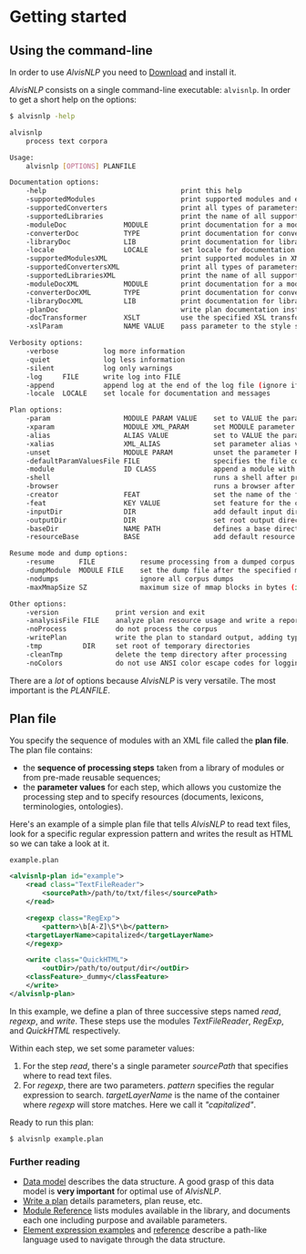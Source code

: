 # Getting started

## Using the command-line

In order to use *AlvisNLP* you need to [Download](Download) and install it.

*AlvisNLP* consists on a single command-line executable: `alvisnlp`.
In order to get a short help on the options:

```sh
$ alvisnlp -help

alvisnlp
    process text corpora

Usage:
    alvisnlp [OPTIONS] PLANFILE

Documentation options:
    -help                                 print this help
    -supportedModules                     print supported modules and exit
    -supportedConverters                  print all types of parameters that can be converted
    -supportedLibraries                   print the name of all supported expression libraries
    -moduleDoc              MODULE        print documentation for a module and exit
    -converterDoc           TYPE          print documentation for converters to a parameter type and exit
    -libraryDoc             LIB           print documentation for library LIB and exit
    -locale                 LOCALE        set locale for documentation and messages
    -supportedModulesXML                  print supported modules in XML and exit
    -supportedConvertersXML               print all types of parameters that can be converted in XML and exit
    -supportedLibrariesXML                print the name of all supported expression libraries in XML and exit
    -moduleDocXML           MODULE        print documentation for a module in XML and exit
    -converterDocXML        TYPE          print documentation for converter to a parameter type in XML and exit
    -libraryDocXML          LIB           print documentation for library LIB in XML and exit
    -planDoc                              write plan documentation instead of processing
    -docTransformer         XSLT          use the specified XSL transformation file to display documentation
    -xslParam               NAME VALUE    pass parameter to the style sheet specified by -docTransformer

Verbosity options:
    -verbose           log more information
    -quiet             log less information
    -silent            log only warnings
    -log     FILE      write log into FILE
    -append            append log at the end of the log file (ignore if no -log)
    -locale  LOCALE    set locale for documentation and messages

Plan options:
    -param                  MODULE PARAM VALUE    set to VALUE the parameter PARAM of module MODULE
    -xparam                 MODULE XML_PARAM      set MODULE parameter value specified by XML_PARAM
    -alias                  ALIAS VALUE           set to VALUE the parameter alias ALIAS
    -xalias                 XML_ALIAS             set parameter alias value specified by XML_ALIAS
    -unset                  MODULE PARAM          unset the parameter PARAM of module MODULE
    -defaultParamValuesFile FILE                  specifies the file containing default parameter values
    -module                 ID CLASS              append a module with the specified id and class at the end of the plan
    -shell                                        runs a shell after processing the corpus
    -browser                                      runs a browser after processing the corpus
    -creator                FEAT                  set the name of the feature containing the module that created each element
    -feat                   KEY VALUE             set feature for the corpus
    -inputDir               DIR                   add default input directory
    -outputDir              DIR                   set root output directory
    -baseDir                NAME PATH             defines a base directory
    -resourceBase           BASE                  add default resource address base

Resume mode and dump options:
    -resume      FILE           resume processing from a dumped corpus (BROKEN)
    -dumpModule  MODULE FILE    set the dump file after the specified module (BROKEN)
    -nodumps                    ignore all corpus dumps
    -maxMmapSize SZ             maximum size of mmap blocks in bytes (if CONFIG_STRICT_DEVMEM is on, the set to 1048576)

Other options:
    -version              print version and exit
    -analysisFile FILE    analyze plan resource usage and write a report
    -noProcess            do not process the corpus
    -writePlan            write the plan to standard output, adding type to the parameter aliases, using the XSLT provided by -docTransformer
    -tmp          DIR     set root of temporary directories
    -cleanTmp             delete the temp directory after processing
    -noColors             do not use ANSI color escape codes for logging or documentation

```

There are a *lot* of options because *AlvisNLP* is very versatile. The most important is the *PLANFILE*.

## Plan file

You specify the sequence of modules with an XML file called the **plan file**.
The plan file contains:

* the **sequence of processing steps** taken from a library of modules or from pre-made reusable sequences;
* the **parameter values** for each step, which allows you customize the processing step and to specify resources (documents, lexicons, terminologies, ontologies).

Here's an example of a simple plan file that tells *AlvisNLP* to read text files, look for a specific regular expression pattern and writes the result as HTML so we can take a look at it.

`example.plan`

```xml
<alvisnlp-plan id="example">
    <read class="TextFileReader">
        <sourcePath>/path/to/txt/files</sourcePath>
    </read>

    <regexp class="RegExp">
        <pattern>\b[A-Z]\S*\b</pattern>
    <targetLayerName>capitalized</targetLayerName>
    </regexp>

    <write class="QuickHTML">
        <outDir>/path/to/output/dir</outDir>
    <classFeature>_dummy</classFeature>
    </write>
</alvisnlp-plan>
```

In this example, we define a plan of three successive steps named *read*, *regexp*, and *write*. These steps use the modules *TextFileReader*, *RegExp*, and *QuickHTML* respectively.

Within each step, we set some parameter values:

1. For the step *read*, there's a single parameter *sourcePath* that specifies where to read text files.
2. For *regexp*, there are two parameters. *pattern* specifies the regular expression to search. *targetLayerName* is the name of the container where *regexp* will store matches. Here we call it *"capitalized"*.

Ready to run this plan:

```shell
$ alvisnlp example.plan
```

### Further reading

* [Data model](Data-model) describes  the data structure. A good grasp of this data model is **very important** for optimal use of *AlvisNLP*.
* [Write a plan](Write-a-plan) details parameters, plan reuse, etc.
* [Module Reference](reference/Module-list) lists modules available in the library, and documents each one including purpose and available parameters.
* [Element expression examples](Element-expression-examples) and [reference](Element-expression-reference) describe a path-like language used to navigate through the data structure.
